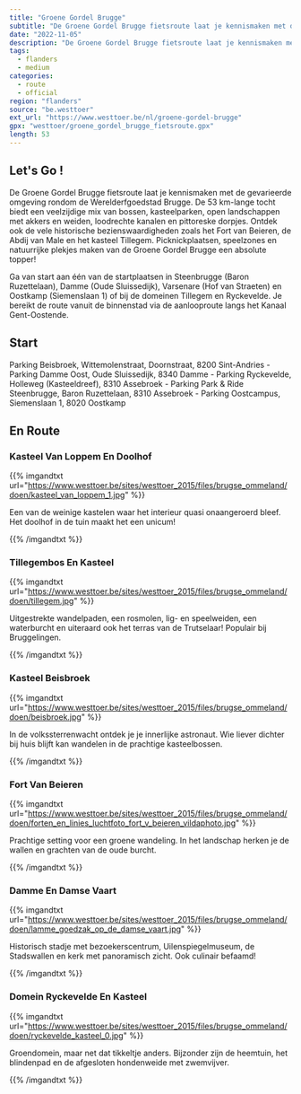 ```yaml
---
title: "Groene Gordel Brugge"
subtitle: "De Groene Gordel Brugge fietsroute laat je kennismaken met de gevarieerde omgeving rondom de Werelderfgoedstad Brugge"
date: "2022-11-05"
description: "De Groene Gordel Brugge fietsroute laat je kennismaken met de gevarieerde omgeving rondom de Werelderfgoedstad Brugge" 
tags:
  - flanders
  - medium
categories: 
  - route
  - official
region: "flanders"
source: "be.westtoer"
ext_url: "https://www.westtoer.be/nl/groene-gordel-brugge"
gpx: "westtoer/groene_gordel_brugge_fietsroute.gpx"
length: 53
---
```


## Let's Go !

De Groene Gordel Brugge fietsroute laat je kennismaken met de gevarieerde omgeving rondom de Werelderfgoedstad Brugge. De 53 km-lange tocht biedt een veelzijdige mix van bossen, kasteelparken, open landschappen met akkers en weiden, loodrechte kanalen en pittoreske dorpjes. Ontdek ook de vele historische bezienswaardigheden zoals het Fort van Beieren, de Abdij van Male en het kasteel Tillegem. Picknickplaatsen, speelzones en natuurrijke plekjes maken van de Groene Gordel Brugge een absolute topper!

Ga van start aan één van de startplaatsen in Steenbrugge (Baron Ruzettelaan), Damme (Oude Sluissedijk), Varsenare (Hof van Straeten) en Oostkamp (Siemenslaan 1) of bij de domeinen Tillegem en Ryckevelde. Je bereikt de route vanuit de binnenstad via de aanlooproute langs het Kanaal Gent-Oostende.

## Start 

Parking Beisbroek, Wittemolenstraat, Doornstraat, 8200 Sint-Andries - Parking Damme Oost, Oude Sluissedijk, 8340 Damme - Parking Ryckevelde, Holleweg (Kasteeldreef), 8310 Assebroek - Parking Park & Ride Steenbrugge, Baron Ruzettelaan, 8310 Assebroek - Parking Oostcampus, Siemenslaan 1, 8020 Oostkamp 

## En Route

### Kasteel Van Loppem En Doolhof

{{% imgandtxt url="https://www.westtoer.be/sites/westtoer_2015/files/brugse_ommeland/doen/kasteel_van_loppem_1.jpg" %}}

Een van de weinige kastelen waar het interieur quasi onaangeroerd bleef. Het doolhof in de tuin maakt het een unicum!

{{% /imgandtxt %}}

### Tillegembos En Kasteel

{{% imgandtxt url="https://www.westtoer.be/sites/westtoer_2015/files/brugse_ommeland/doen/tillegem.jpg" %}}

Uitgestrekte wandelpaden, een rosmolen, lig- en speelweiden, een waterburcht en uiteraard ook het terras van de Trutselaar! Populair bij Bruggelingen.

{{% /imgandtxt %}}

### Kasteel Beisbroek

{{% imgandtxt url="https://www.westtoer.be/sites/westtoer_2015/files/brugse_ommeland/doen/beisbroek.jpg" %}}

In de volkssterrenwacht ontdek je je innerlijke astronaut. Wie liever dichter bij huis blijft kan wandelen in de prachtige kasteelbossen.

{{% /imgandtxt %}}

### Fort Van Beieren

{{% imgandtxt url="https://www.westtoer.be/sites/westtoer_2015/files/brugse_ommeland/doen/forten_en_linies_luchtfoto_fort_v_beieren_vildaphoto.jpg" %}}

Prachtige setting voor een groene wandeling. In het landschap herken je de wallen en grachten van de oude burcht.

{{% /imgandtxt %}}

### Damme En Damse Vaart

{{% imgandtxt url="https://www.westtoer.be/sites/westtoer_2015/files/brugse_ommeland/doen/lamme_goedzak_op_de_damse_vaart.jpg" %}}

Historisch stadje met bezoekerscentrum, Uilenspiegelmuseum, de Stadswallen en kerk met panoramisch zicht. Ook culinair befaamd!

{{% /imgandtxt %}}

### Domein Ryckevelde En Kasteel

{{% imgandtxt url="https://www.westtoer.be/sites/westtoer_2015/files/brugse_ommeland/doen/ryckevelde_kasteel_0.jpg" %}}

Groendomein, maar net dat tikkeltje anders. Bijzonder zijn de heemtuin, het blindenpad en de afgesloten hondenweide met zwemvijver.

{{% /imgandtxt %}}
